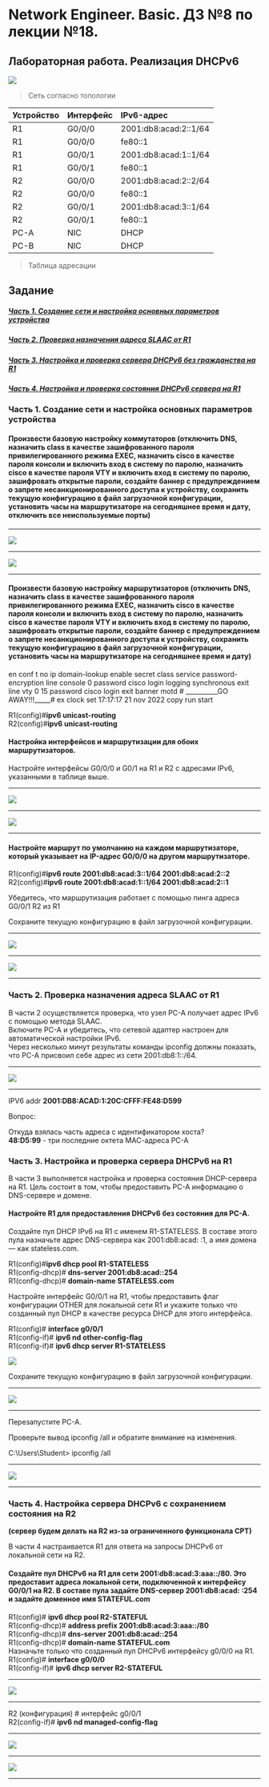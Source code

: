 
# Network Engineer. Basic. ДЗ №8 по лекции №18.

## Лабораторная работа. Реализация DHCPv6

![](https://github.com/yksie/Network-engineer/blob/main/lab08(lec18)_v6/Screenshot_10.jpg)
> Сеть согласно топологии


| Устройство  | Интерфейс   | IPv6-адрес|
| :------------ |:---------------| :---------------|
| R1      | G0/0/0      | 2001:db8:acad:2::1/64  |
| R1      | G0/0/0      | fe80::1                |
| R1      | G0/0/1      | 2001:db8:acad:1::1/64  |
| R1      | G0/0/1      | fe80::1                |
| R2      | G0/0/0      | 2001:db8:acad:2::2/64  |
| R2      | G0/0/0      | fe80::1                |
| R2      | G0/0/1      | 2001:db8:acad:3::1/64  |
| R2      | G0/0/1      | fe80::1                |
| PC-A    | NIC         | DHCP                   |
| PC-B    | NIC         | DHCP                   |

> Таблица адресации



## Задание

##### [Часть 1. Создание сети и настройка основных параметров устройства](https://github.com/yksie/Network-engineer/blob/main/lab08(lec18)_v6/readme.md#%D1%87%D0%B0%D1%81%D1%82%D1%8C-1-%D1%81%D0%BE%D0%B7%D0%B4%D0%B0%D0%BD%D0%B8%D0%B5-%D1%81%D0%B5%D1%82%D0%B8-%D0%B8-%D0%BD%D0%B0%D1%81%D1%82%D1%80%D0%BE%D0%B9%D0%BA%D0%B0-%D0%BE%D1%81%D0%BD%D0%BE%D0%B2%D0%BD%D1%8B%D1%85-%D0%BF%D0%B0%D1%80%D0%B0%D0%BC%D0%B5%D1%82%D1%80%D0%BE%D0%B2-%D1%83%D1%81%D1%82%D1%80%D0%BE%D0%B9%D1%81%D1%82%D0%B2%D0%B0-1)

##### [Часть 2. Проверка назначения адреса SLAAC от R1](https://github.com/yksie/Network-engineer/blob/main/lab08(lec18)_v6/readme.md#%D1%87%D0%B0%D1%81%D1%82%D1%8C-2-%D0%BF%D1%80%D0%BE%D0%B2%D0%B5%D1%80%D0%BA%D0%B0-%D0%BD%D0%B0%D0%B7%D0%BD%D0%B0%D1%87%D0%B5%D0%BD%D0%B8%D1%8F-%D0%B0%D0%B4%D1%80%D0%B5%D1%81%D0%B0-slaac-%D0%BE%D1%82-r1-1)

##### [Часть 3. Настройка и проверка сервера DHCPv6 без гражданства на R1](https://github.com/yksie/Network-engineer/blob/main/lab08(lec18)_v6/readme.md#%D1%87%D0%B0%D1%81%D1%82%D1%8C-3-%D0%BD%D0%B0%D1%81%D1%82%D1%80%D0%BE%D0%B9%D0%BA%D0%B0-%D0%B8-%D0%BF%D1%80%D0%BE%D0%B2%D0%B5%D1%80%D0%BA%D0%B0-%D1%81%D0%B5%D1%80%D0%B2%D0%B5%D1%80%D0%B0-dhcpv6-%D0%BD%D0%B0-r1)

##### [Часть 4. Настройка и проверка состояния DHCPv6 сервера на R1](https://github.com/yksie/Network-engineer/blob/main/lab08(lec18)_v6/readme.md#%D1%87%D0%B0%D1%81%D1%82%D1%8C-4-%D0%BD%D0%B0%D1%81%D1%82%D1%80%D0%BE%D0%B9%D0%BA%D0%B0-%D1%81%D0%B5%D1%80%D0%B2%D0%B5%D1%80%D0%B0-dhcpv6-%D1%81-%D1%81%D0%BE%D1%85%D1%80%D0%B0%D0%BD%D0%B5%D0%BD%D0%B8%D0%B5%D0%BC-%D1%81%D0%BE%D1%81%D1%82%D0%BE%D1%8F%D0%BD%D0%B8%D1%8F-%D0%BD%D0%B0-r2)




### Часть 1. Создание сети и настройка основных параметров устройства


#### Произвести базовую настройку коммутаторов (отключить DNS, назначить class в качестве зашифрованного пароля привилегированного режима EXEC, назначить cisco в качестве пароля консоли и включить вход в систему по паролю, назначить cisco в качестве пароля VTY и включить вход в систему по паролю, зашифровать открытые пароли, создайте баннер с предупреждением о запрете несанкционированного доступа к устройству, сохранить текущую конфигурацию в файл загрузочной конфигурации, установить часы на маршрутизаторе на сегодняшнее время и дату, отключить все неиспользуемые порты)
___
![](https://github.com/yksie/Network-engineer/blob/main/lab08(lec18)_v6/Screenshot_11.jpg)
___
![](https://github.com/yksie/Network-engineer/blob/main/lab08(lec18)_v6/Screenshot_12.jpg)
___

#### Произвести базовую настройку маршрутизаторов (отключить DNS, назначить class в качестве зашифрованного пароля привилегированного режима EXEC, назначить cisco в качестве пароля консоли и включить вход в систему по паролю, назначить cisco в качестве пароля VTY и включить вход в систему по паролю, зашифровать открытые пароли, создайте баннер с предупреждением о запрете несанкционированного доступа к устройству, сохранить текущую конфигурацию в файл загрузочной конфигурации, установить часы на маршрутизаторе на сегодняшнее время и дату)

en
conf t
no ip domain-lookup
enable secret class
service password-encryption 
line console 0
password cisco
login
logging synchronous 
exit
line vty 0 15
password cisco
login
exit
banner motd #
__________GO AWAY!!!_____#
ex
clock set 17:17:17 21 nov 2022
copy run start

R1(config)#**ipv6 unicast-routing**  
R2(config)#**ipv6 unicast-routing**



#### Настройка интерфейсов и маршрутизации для обоих маршрутизаторов.

Настройте интерфейсы G0/0/0 и G0/1 на R1 и R2 с адресами IPv6, указанными в таблице выше.
___
![](https://github.com/yksie/Network-engineer/blob/main/lab08(lec18)_v6/Screenshot_13.jpg)
___
![](https://github.com/yksie/Network-engineer/blob/main/lab08(lec18)_v6/Screenshot_14.jpg)
___
#### Настройте маршрут по умолчанию на каждом маршрутизаторе, который указывает на IP-адрес G0/0/0 на другом маршрутизаторе.

R1(config)#**ipv6 route 2001:db8:acad:3::1/64 2001:db8:acad:2::2**  
R2(config)#**ipv6 route 2001:db8:acad:1::1/64 2001:db8:acad:2::1**  

Убедитесь, что маршрутизация работает с помощью пинга адреса G0/0/1 R2 из R1

Сохраните текущую конфигурацию в файл загрузочной конфигурации.

___
![](https://github.com/yksie/Network-engineer/blob/main/lab08(lec18)_v6/Screenshot_15.jpg)
___
![](https://github.com/yksie/Network-engineer/blob/main/lab08(lec18)_v6/Screenshot_16.jpg)
___


### Часть 2. Проверка назначения адреса SLAAC от R1

В части 2 осуществляется проверка, что узел PC-A получает адрес IPv6 с помощью метода SLAAC.  
Включите PC-A и убедитесь, что сетевой адаптер настроен для автоматической настройки IPv6.  
Через несколько минут результаты команды ipconfig должны показать, что PC-A присвоил себе адрес из сети 2001:db8:1::/64.  


___
![](https://github.com/yksie/Network-engineer/blob/main/lab08(lec18)_v6/Screenshot_17.jpg)
___

IPV6 addr **2001:DB8:ACAD:1:20C:CFFF:FE48:D599**  

Вопрос:

Откуда взялась часть адреса с идентификатором хоста?  
**48:D5:99** - три последние октета МАС-адреса PC-A  


### Часть 3. Настройка и проверка сервера DHCPv6 на R1

В части 3 выполняется настройка и проверка состояния DHCP-сервера на R1. Цель состоит в том, чтобы предоставить PC-A информацию о DNS-сервере и домене.

#### Настройте R1 для предоставления DHCPv6 без состояния для PC-A.

Создайте пул DHCP IPv6 на R1 с именем R1-STATELESS. В составе этого пула назначьте адрес DNS-сервера как 2001:db8:acad: :1, а имя домена — как stateless.com.

R1(config)#**ipv6 dhcp pool R1-STATELESS**  
R1(config-dhcp)# **dns-server 2001:db8:acad::254**  
R1(config-dhcp)# **domain-name STATELESS.com**  

Настройте интерфейс G0/0/1 на R1, чтобы предоставить флаг конфигурации OTHER для локальной сети R1 и укажите только что созданный пул DHCP в качестве ресурса DHCP для этого интерфейса.

R1(config)# **interface g0/0/1**  
R1(config-if)# **ipv6 nd other-config-flag**   
R1(config-if)# **ipv6 dhcp server R1-STATELESS**  

![](https://github.com/yksie/Network-engineer/blob/main/lab08(lec18)_v6/Screenshot_18_0.jpg)

Сохраните текущую конфигурацию в файл загрузочной конфигурации.

___
![](https://github.com/yksie/Network-engineer/blob/main/lab08(lec18)_v6/Screenshot_18.jpg)
___

Перезапустите PC-A.

Проверьте вывод ipconfig /all и обратите внимание на изменения.

C:\Users\Student> ipconfig /all

___
![](https://github.com/yksie/Network-engineer/blob/main/lab08(lec18)_v6/Screenshot_19.jpg)
___

### Часть 4. Настройка сервера DHCPv6 с сохранением состояния на R2

__(сервер будем делать на R2 из-за ограниченного функционала СРТ)__

В части 4 настраивается R1 для ответа на запросы DHCPv6 от локальной сети на R2.

#### Создайте пул DHCPv6 на R1 для сети 2001:db8:acad:3:aaa::/80. Это предоставит адреса локальной сети, подключенной к интерфейсу G0/0/1 на R2. В составе пула задайте DNS-сервер 2001:db8:acad: :254 и задайте доменное имя STATEFUL.com

R1(config)# **ipv6 dhcp pool R2-STATEFUL**  
R1(config-dhcp)# **address prefix 2001:db8:acad:3:aaa::/80**  
R1(config-dhcp)# **dns-server 2001:db8:acad::254**  
R1(config-dhcp)# **domain-name STATEFUL.com**  
Назначьте только что созданный пул DHCPv6 интерфейсу g0/0/0 на R1.  
R1(config)# **interface g0/0/0**  
R1(config-if)# **ipv6 dhcp server R2-STATEFUL**  

___
![](https://github.com/yksie/Network-engineer/blob/main/lab08(lec18)_v6/Screenshot_20.jpg)
___

R2 (конфигурация) # интерфейс g0/0/1  
R2(config-if)# **ipv6 nd managed-config-flag**  

___
![](https://github.com/yksie/Network-engineer/blob/main/lab08(lec18)_v6/Screenshot_20_1.jpg)
___

![](https://github.com/yksie/Network-engineer/blob/main/lab08(lec18)_v6/Screenshot_21.jpg)
___
